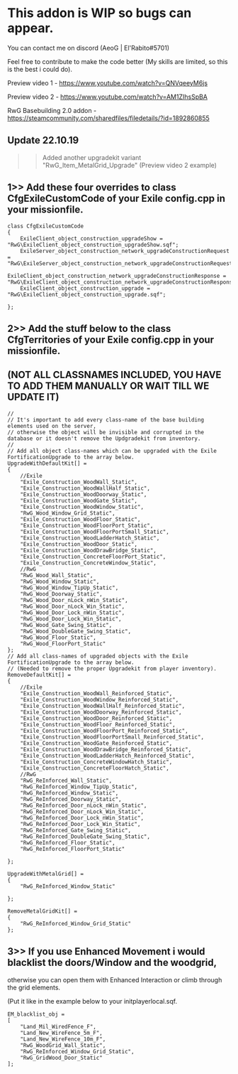 	
# This addon is WIP so bugs can appear. 
You can contact me on discord (AeoG | El'Rabito#5701)

Feel free to contribute to make the code better (My skills are limited, so this is the best i could do).

Preview video 1 - https://www.youtube.com/watch?v=QNVqeeyM6js

Preview video 2 - https://www.youtube.com/watch?v=AM1ZIhsSpBA

RwG Basebuilding 2.0 addon - https://steamcommunity.com/sharedfiles/filedetails/?id=1892860855



## Update 22.10.19
>> Added another upgradekit variant "RwG_Item_MetalGrid_Upgrade" (Preview video 2 example)




## 1>> Add these four overrides to class CfgExileCustomCode of your Exile config.cpp in your missionfile.

	class CfgExileCustomCode 
	{
		ExileClient_object_construction_upgradeShow = "RwG\ExileClient_object_construction_upgradeShow.sqf";
		ExileServer_object_construction_network_upgradeConstructionRequest = "RwG\ExileServer_object_construction_network_upgradeConstructionRequest.sqf";
		ExileClient_object_construction_network_upgradeConstructionResponse = "RwG\ExileClient_object_construction_network_upgradeConstructionResponse.sqf";
		ExileClient_object_construction_upgrade = "RwG\ExileClient_object_construction_upgrade.sqf";
	
	};

	
	
	
## 2>> Add the stuff below to the class CfgTerritories of your Exile config.cpp in your missionfile. 

## (NOT ALL CLASSNAMES INCLUDED, YOU HAVE TO ADD THEM MANUALLY OR WAIT TILL WE UPDATE IT)
	
	//
	// It's important to add every class-name of the base building elements used on the server, 
	// otherwise the object will be invisible and corrupted in the database or it doesn't remove the Updgradekit from inventory. 
	//
	// Add all object class-names which can be upgraded with the Exile FortificationUpgrade to the array below.
	UpgradeWithDefaultKit[] = 
	{
		//Exile
		"Exile_Construction_WoodWall_Static",
		"Exile_Construction_WoodWallHalf_Static",
		"Exile_Construction_WoodDoorway_Static",
		"Exile_Construction_WoodGate_Static",
		"Exile_Construction_WoodWindow_Static",
		"RwG_Wood_Window_Grid_Static",
		"Exile_Construction_WoodFloor_Static",
		"Exile_Construction_WoodFloorPort_Static",
		"Exile_Construction_WoodFloorPortSmall_Static",
		"Exile_Construction_WoodLadderHatch_Static",
		"Exile_Construction_WoodDoor_Static",
		"Exile_Construction_WoodDrawBridge_Static",
		"Exile_Construction_ConcreteFloorPort_Static",
		"Exile_Construction_ConcreteWindow_Static",
		//RwG
		"RwG_Wood_Wall_Static",
		"RwG_Wood_Window_Static",
		"RwG_Wood_Window_TipUp_Static",
		"RwG_Wood_Doorway_Static",
		"RwG_Wood_Door_nLock_nWin_Static",
		"RwG_Wood_Door_nLock_Win_Static",
		"RwG_Wood_Door_Lock_nWin_Static",
		"RwG_Wood_Door_Lock_Win_Static", 
		"RwG_Wood_Gate_Swing_Static",
		"RwG_Wood_DoubleGate_Swing_Static",
		"RwG_Wood_Floor_Static",
		"RwG_Wood_FloorPort_Static"
	};
	// Add all class-names of upgraded objects with the Exile FortificationUpgrade to the array below. 
	// (Needed to remove the proper Upgradekit from player inventory).
	RemoveDefaultKit[] = 
	{
		//Exile
		"Exile_Construction_WoodWall_Reinforced_Static",
		"Exile_Construction_WoodWindow_Reinforced_Static",
		"Exile_Construction_WoodWallHalf_Reinforced_Static",
		"Exile_Construction_WoodDoorway_Reinforced_Static",
		"Exile_Construction_WoodDoor_Reinforced_Static",
		"Exile_Construction_WoodFloor_Reinforced_Static",
		"Exile_Construction_WoodFloorPort_Reinforced_Static",
		"Exile_Construction_WoodFloorPortSmall_Reinforced_Static",
		"Exile_Construction_WoodGate_Reinforced_Static",
		"Exile_Construction_WoodDrawBridge_Reinforced_Static",
		"Exile_Construction_WoodLadderHatch_Reinforced_Static",
		"Exile_Construction_ConcreteWindowHatch_Static",
		"Exile_Construction_ConcreteFloorHatch_Static",
		//RwG
		"RwG_ReInforced_Wall_Static",
		"RwG_ReInforced_Window_TipUp_Static",
		"RwG_ReInforced_Window_Static",
		"RwG_ReInforced_Doorway_Static",
		"RwG_ReInforced_Door_nLock_nWin_Static",
		"RwG_ReInforced_Door_nLock_Win_Static",
		"RwG_ReInforced_Door_Lock_nWin_Static",
		"RwG_ReInforced_Door_Lock_Win_Static",
		"RwG_ReInforced_Gate_Swing_Static",
		"RwG_ReInforced_DoubleGate_Swing_Static",
		"RwG_ReInforced_Floor_Static",
		"RwG_ReInforced_FloorPort_Static"

	};
	
	UpgradeWithMetalGrid[] = 
	{
		"RwG_ReInforced_Window_Static"

	};
	
	RemoveMetalGridKit[] = 
	{
		"RwG_ReInforced_Window_Grid_Static"
	};
	
## 3>> If you use Enhanced Movement i would blacklist the doors/Window and the woodgrid,
otherwise you can open them with Enhanced Interaction or climb through the grid elements. 

(Put it like in the example below to your initplayerlocal.sqf. 

	EM_blacklist_obj =
	[
	    "Land_Mil_WiredFence_F",
	    "Land_New_WireFence_5m_F",
	    "Land_New_WireFence_10m_F",
	    "RwG_WoodGrid_Wall_Static",
	    "RwG_ReInforced_Window_Grid_Static",
	    "RwG_GridWood_Door_Static"
	];
